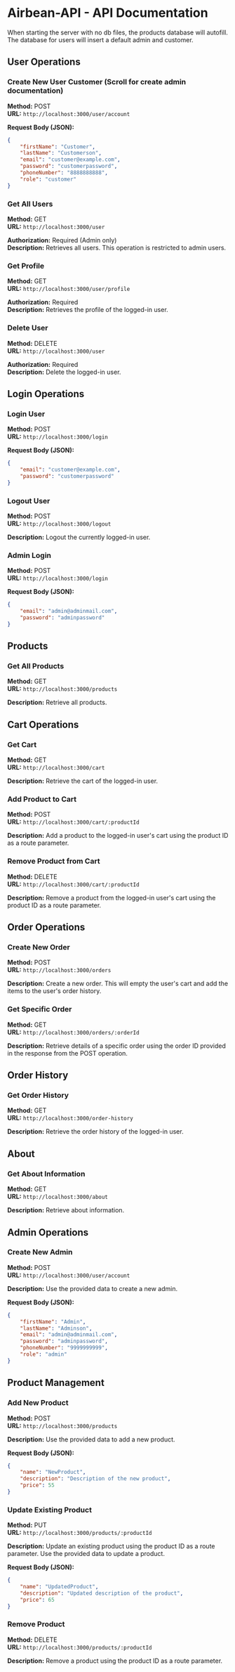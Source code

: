 # Airbean-API - API Documentation

When starting the server with no db files, the products database will autofill. The database for users will insert a default admin and customer.

## User Operations

### Create New User Customer (Scroll for create admin documentation)

**Method:** POST  
**URL:** `http://localhost:3000/user/account`

**Request Body (JSON):**
```JSON
{
    "firstName": "Customer",
    "lastName": "Customerson",
    "email": "customer@example.com",
    "password": "customerpassword",
    "phoneNumber": "8888888888",
    "role": "customer"
}
```

### Get All Users

**Method:** GET  
**URL:** `http://localhost:3000/user`

**Authorization:** Required (Admin only)  
**Description:** Retrieves all users. This operation is restricted to admin users.

### Get Profile

**Method:** GET  
**URL:** `http://localhost:3000/user/profile`

**Authorization:** Required  
**Description:** Retrieves the profile of the logged-in user.

### Delete User

**Method:** DELETE  
**URL:** `http://localhost:3000/user`

**Authorization:** Required  
**Description:** Delete the logged-in user.

## Login Operations

### Login User

**Method:** POST  
**URL:** `http://localhost:3000/login`

**Request Body (JSON):**
```JSON
{
    "email": "customer@example.com",
    "password": "customerpassword"
}
```

### Logout User

**Method:** POST  
**URL:** `http://localhost:3000/logout`

**Description:** Logout the currently logged-in user.

### Admin Login

**Method:** POST  
**URL:** `http://localhost:3000/login`

**Request Body (JSON):**
```JSON
{
    "email": "admin@adminmail.com",
    "password": "adminpassword"
}
```

## Products

### Get All Products

**Method:** GET  
**URL:** `http://localhost:3000/products`

**Description:** Retrieve all products.

## Cart Operations

### Get Cart

**Method:** GET  
**URL:** `http://localhost:3000/cart`

**Description:** Retrieve the cart of the logged-in user.

### Add Product to Cart

**Method:** POST  
**URL:** `http://localhost:3000/cart/:productId`

**Description:** Add a product to the logged-in user's cart using the product ID as a route parameter.

### Remove Product from Cart

**Method:** DELETE  
**URL:** `http://localhost:3000/cart/:productId`

**Description:** Remove a product from the logged-in user's cart using the product ID as a route parameter.

## Order Operations

### Create New Order

**Method:** POST  
**URL:** `http://localhost:3000/orders`

**Description:** Create a new order. This will empty the user's cart and add the items to the user's order history.

### Get Specific Order

**Method:** GET  
**URL:** `http://localhost:3000/orders/:orderId`

**Description:** Retrieve details of a specific order using the order ID provided in the response from the POST operation.

## Order History

### Get Order History

**Method:** GET  
**URL:** `http://localhost:3000/order-history`

**Description:** Retrieve the order history of the logged-in user.

## About

### Get About Information

**Method:** GET  
**URL:** `http://localhost:3000/about`

**Description:** Retrieve about information.

## Admin Operations

### Create New Admin

**Method:** POST  
**URL:** `http://localhost:3000/user/account`

**Description:** Use the provided data to create a new admin.

**Request Body (JSON):**
```JSON
{
    "firstName": "Admin",
    "lastName": "Adminson",
    "email": "admin@adminmail.com",
    "password": "adminpassword",
    "phoneNumber": "9999999999",
    "role": "admin"
}
```

## Product Management

### Add New Product

**Method:** POST  
**URL:** `http://localhost:3000/products`

**Description:** Use the provided data to add a new product.

**Request Body (JSON):**
```JSON
{
    "name": "NewProduct",
    "description": "Description of the new product",
    "price": 55 
}
```

### Update Existing Product

**Method:** PUT  
**URL:** `http://localhost:3000/products/:productId`

**Description:** Update an existing product using the product ID as a route parameter. Use the provided data to update a product.

**Request Body (JSON):**
```JSON
{
    "name": "UpdatedProduct",
    "description": "Updated description of the product",
    "price": 65
}
```

### Remove Product

**Method:** DELETE  
**URL:** `http://localhost:3000/products/:productId`

**Description:** Remove a product using the product ID as a route parameter.
